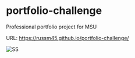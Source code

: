 # portfolio-challenge
Professional portfolio project for MSU


URL:   https://russm45.github.io/portfolio-challenge/

![SS](https://user-images.githubusercontent.com/98070708/154881177-710c7d2e-b696-49f8-91b6-5e3e919d4227.jpeg)

